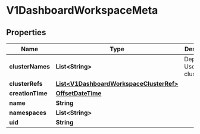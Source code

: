 # V1DashboardWorkspaceMeta

## Properties
Name | Type | Description | Notes
------------ | ------------- | ------------- | -------------
**clusterNames** | **List&lt;String&gt;** | Deprecated. Use clusterRefs |  [optional]
**clusterRefs** | [**List&lt;V1DashboardWorkspaceClusterRef&gt;**](V1DashboardWorkspaceClusterRef.md) |  |  [optional]
**creationTime** | [**OffsetDateTime**](OffsetDateTime.md) |  |  [optional]
**name** | **String** |  |  [optional]
**namespaces** | **List&lt;String&gt;** |  |  [optional]
**uid** | **String** |  |  [optional]
